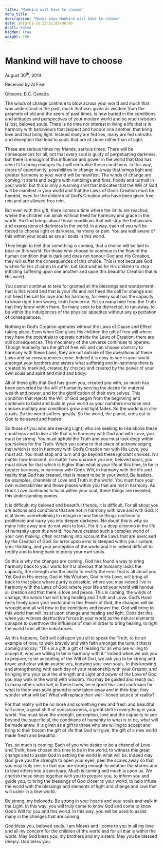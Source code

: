 ```yaml
---
title: "Mankind will have to choose"
menu_title: ""
description: "Moses says Mankind will have to choose"
date: 2019-01-26 23:21:03+00:00
draft: False
hidden: True
weight: 386
---
```

# Mankind will have to choose

August 30<sup>th</sup>, 2019

Received by Al Fike.

Gibsons, B.C. Canada



The winds of change continue to blow across your world and much that was understood in the past, much that was given as wisdom from the prophets of old and the seers of past times, is now buried in the conditions and attitudes and perspectives of your modern world and so much wisdom is lost, beloved souls. There is no time nor interest in living a life that is in harmony with behaviours that respect and honour one another, that bring love and that bring light. Instead many are fed lies, many are fed untruths and deception that lead to souls that are of stone rather than of light.
These are serious times my friends, serious times. There will be consequences for all, not that every soul is guilty of perpetuating darkness, but there is enough of this influence and power in the world that God has seen fit to bring changes that will neutralise these conditions. In this way, doors of opportunity, possibilities to change in a way that brings light and greater harmony to your world will be manifest. The winds of change are coming. It starts and begins with rumblings and fires, floods and turmoil in your world, but this is only a warning shot that indicates that the Will of God will be manifest in your world and that the Laws of God’s Creation must be heeded, even for the children of God’s Creation who have been given free rein and are allowed free rein.
But even with this gift, there comes a time where the limits are reached, where the children run amok without heed for harmony and grace in the world. So God brings about those conditions that will stop the behaviours and expressions of darkness in the world. In a way, each of you will be forced to choose light or darkness, harmony or pain. You are well aware of this within your souls as are all souls in this world.
They begin to feel that something is coming, that a choice will be laid to bear on this world. For those who choose to continue in the flow of the human condition that is dark and does not honour God and His Creation, they will suffer the consequences of this choice. This is not because God wishes for His children to suffer, but God wishes for His children to stop inflicting suffering upon one another and upon this beautiful Creation that is His world.
You cannot continue to take for granted all the blessings and wonderment that is this world and that is your life and not heed the call for change and not heed the call for love and for harmony, for every soul has the capacity to know right from wrong, truth from error. Yet so many hide from the Truth that they know within them. So many seek to be distracted, to run away, to be within the indulgences of the physical appetites without any expectation of consequences.
Nothing in God’s Creation operates without the Laws of Cause and Effect taking place. Even when God gives His children the gift of free will where they have the potentials to operate outside the Laws of Creation, there are still consequences. The machinery of the universe continues to operate. Though humanity has the gift of free will and can choose contrary to harmony with these Laws, they are not outside of the operations of these Laws and so consequences come. Indeed it is easy to see in your world amongst your brothers and sisters what suffering and in-harmony there is created by mankind, created by choices and created by the power of your own souls and spirit and mind and body.
All of these gifts that God has given you, created you with, so much has been perverted by the will of humanity serving the desire for material wealth and power, and for the glorification of their own selves. This condition that rejects the Will of God began from the beginning and continues to build and build in your world as your numbers increase and choices multiply and conditions grow and light fades. So the world is in dire straits. So the world suffers greatly. So the world, the planet, cries out to God to be saved and healed.
So those of you who are seeking Light, who are seeking to rise above these conditions and to live a life that is in harmony with God and with Love, you must be strong. You must uphold the Truth and you must look deep within yourselves for the Truth. When you come to that place of acknowledging that which is not in harmony with God’s Creation nor with His Love, you must act. You must stop and turn and go beyond these ignorant choices. No matter how innocent, no matter how unaware you are, beloved souls, you must strive for that which is higher than what is your life at this time, to be in greater harmony, in harmony with God’s Will, in harmony with the life and reality that God has created, that is meant to be in your world. Be leaders, be examples, channels of Love and Truth in the world. You must face your own vulnerabilities and those places within you that are not in harmony. As God’s Love continues to build within your soul, these things are revealed, this understanding comes.
It is difficult, my beloved and beautiful friends, it is difficult. For all about you are actions and conditions that are not in harmony with love and with God. It is at times overwhelming to recognize how these things continue to proliferate and carry you into deeper darkness. No doubt this is why so many hide away and do not wish to look. For it is a deep dilemma in the life of humanity upon this world. You have created such a complex world of your own making, often not taking into account the Laws that are exercised by the Creation of God. So error upon error is steeped within your culture, your thinking, and your perception of the world and it is indeed difficult to rectify and to bring back to purity your own souls.
So this is why the changes are coming. God has found a way to bring harmony back to your world for it is obvious that humanity lacks the capacity, the strength and the ability to rectify the error that is all about you. Yet God in His mercy, God in His Wisdom, God in His Love, will bring all back to that place where purity is possible, where you may indeed live in harmony with the Laws of God, where your life and your world will honour all creation and that there is love and peace. This is coming, the winds of change, the winds that will bring healing and Truth and Love. God’s Hand rests firmly upon your world and in this Power of God, the changes will be wrought and all will bow to the conditions and power that God will bring to this world that will insist upon change and healing and light. Consider this when you witness destructive forces in your world as the natural elements conspire to overthrow the influence of man in order to bring healing, to right the world from all the imbalances.
As this happens, God will call upon you all to speak the Truth, to be an example of love, to walk bravely and with faith amongst the tumult that is coming and say: “This is a gift, a gift of healing for all who are willing to accept it, who are willing to be in harmony with it.” Indeed when we ask you to prepare, to be accepting of the Will of God, we ask you to be strong and brave and clear within yourselves, knowing your own souls. In this knowing and strengthening with each day of your relationship with your Creator, and bringing into your soul the strength and Light and power of the Love of God you may walk in the world with wisdom. You may be guided and reach out to many others who will, in these times, be in great fear and confusion for what to them was solid ground is now taken away and in their fear, they wonder what will be? What will replace their well- honed source of reality?
For that reality will be no more and something new and fresh and beautiful will come, a great shift of consciousness, a great shift in everything in your world. You must have the strength, perception, love and the capacity to see beyond the superficial, the conditions of humanity to what is to be, what will be made anew. It is given as a gift to those who are willing to accept and bring to their bosom the gift of life that God will give, the gift of a new world made fresh and beautiful.
Yes, so much is coming. Each of you who desire to be a channel of Love and Truth, have chosen this time to be in the world, to witness this great change and to assist God in settling the world in what will be. Indeed may God give you the strength to open your eyes, peel the scales away so that you may truly see, so that you are strong enough to weather the storms and to lead others into a sanctuary. Much is coming and much is upon us. We cherish these times together with you to prepare you, to inform you and guide you, to bring the blessings of God closer to your world, to help infuse the world with the blessings and elements of light and change and love that will usher in a new world.
Be strong, my beloveds. Be strong in your hearts and your souls and walk in the Light. In this way, you will truly come to know God and come to know God’s Will for you and this world. In this way, you will be used to assist many in the changes that are coming.

God bless you, beloved souls. I am Moses and I come to you in all my love and all my concern for the children of the world and for all that is within the world. May God bless you, my brothers and my sisters. May you be blessed deeply. God bless you.